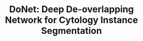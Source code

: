 ---
title: "DoNet: Deep De-overlapping Network for Cytology Instance Segmentation"
authors: "**Hao Jiang, Rushan Zhang**, Yanning Zhou, Yumeng Wang, **Hao Chen**"
pub_date: "2023-06-18" #Date of publication. Change from Biorxiv date to Journal date once accepted
image: "/static/img/pub/2023_donet.png" 
conf: 
  - name: "CVPR" 
    url: "https://openaccess.thecvf.com/content/CVPR2023/papers/Jiang_DoNet_Deep_De-overlapping_Network_for_Cytology_Instance_Segmentation_CVPR_2023_paper.pdf"
github:
  - url: "DeepDoNet/DoNet"
---